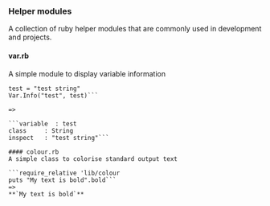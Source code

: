 ### Helper modules

A collection of ruby helper modules that are commonly used in development
and projects.

#### var.rb
A simple module to display variable information 

```require_relative 'lib/var'
test = "test string"
Var.Info("test", test)```

=>

```variable  : test
class     : String
inspect   : "test string"```

#### colour.rb
A simple class to colorise standard output text 

```require_relative 'lib/colour
puts "My text is bold".bold```
=>
**`My text is bold`**




